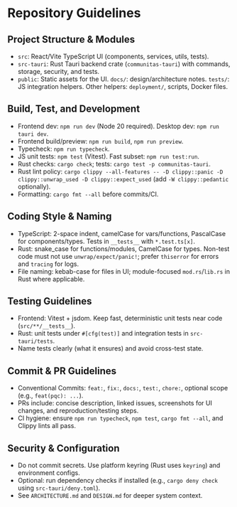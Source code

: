 # Repository Guidelines

## Project Structure & Modules
- `src`: React/Vite TypeScript UI (components, services, utils, tests).
- `src-tauri`: Rust Tauri backend crate (`communitas-tauri`) with commands, storage, security, and tests.
- `public`: Static assets for the UI. `docs/`: design/architecture notes. `tests/`: JS integration helpers. Other helpers: `deployment/`, scripts, Docker files.

## Build, Test, and Development
- Frontend dev: `npm run dev` (Node 20 required). Desktop dev: `npm run tauri dev`.
- Frontend build/preview: `npm run build`, `npm run preview`.
- Typecheck: `npm run typecheck`.
- JS unit tests: `npm test` (Vitest). Fast subset: `npm run test:run`.
- Rust checks: `cargo check`; tests: `cargo test -p communitas-tauri`.
- Rust lint policy: `cargo clippy --all-features -- -D clippy::panic -D clippy::unwrap_used -D clippy::expect_used` (add `-W clippy::pedantic` optionally).
- Formatting: `cargo fmt --all` before commits/CI.

## Coding Style & Naming
- TypeScript: 2-space indent, camelCase for vars/functions, PascalCase for components/types. Tests in `__tests__` with `*.test.ts[x]`.
- Rust: snake_case for functions/modules, CamelCase for types. Non-test code must not use `unwrap/expect/panic!`; prefer `thiserror` for errors and `tracing` for logs.
- File naming: kebab-case for files in UI; module-focused `mod.rs`/`lib.rs` in Rust where applicable.

## Testing Guidelines
- Frontend: Vitest + jsdom. Keep fast, deterministic unit tests near code (`src/**/__tests__`).
- Rust: unit tests under `#[cfg(test)]` and integration tests in `src-tauri/tests`.
- Name tests clearly (what it ensures) and avoid cross-test state.

## Commit & PR Guidelines
- Conventional Commits: `feat:`, `fix:`, `docs:`, `test:`, `chore:`, optional scope (e.g., `feat(pqc): ...`).
- PRs include: concise description, linked issues, screenshots for UI changes, and reproduction/testing steps.
- CI hygiene: ensure `npm run typecheck`, `npm test`, `cargo fmt --all`, and Clippy lints all pass.

## Security & Configuration
- Do not commit secrets. Use platform keyring (Rust uses `keyring`) and environment configs.
- Optional: run dependency checks if installed (e.g., `cargo deny check` using `src-tauri/deny.toml`).
- See `ARCHITECTURE.md` and `DESIGN.md` for deeper system context.

